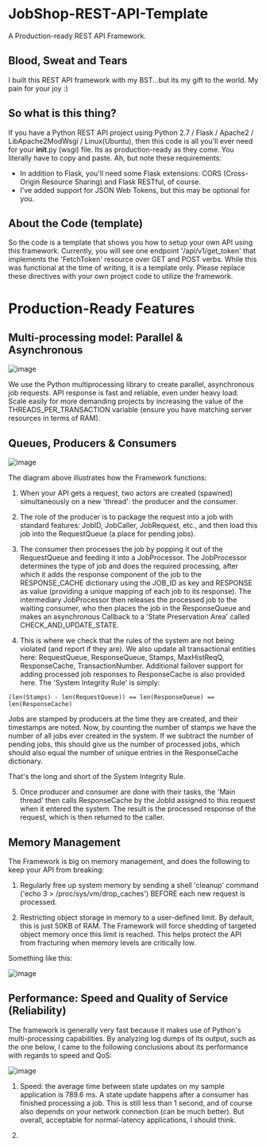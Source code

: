 # JobShop-REST-API-Template
A Production-ready REST API Framework. 

## Blood, Sweat and Tears
I built this REST API framework with my BST...but its my gift to the world. My pain for your joy :)

## So what is this thing?
If you have a Python REST API project using Python 2.7 / Flask / Apache2 / LibApache2ModWsgi / Linux(Ubuntu), then this code is all you'll ever need for your __init__.py (wsgi) file. Its as production-ready as they come. You literally have to copy and paste. Ah, but note these requirements:

- In addition to Flask, you'll need some Flask extensions: CORS (Cross-Origin Resource Sharing) and Flask RESTful, of course.
- I've added support for JSON Web Tokens, but this may be optional for you.

## About the Code (template)
So the code is a template that shows you how to setup your own API using this framework. Currently, you will see one endpoint '/api/v1/get_token' that implements the 'FetchToken' resource over GET and POST verbs. While this was functional at the time of writing, it is a template only. Please replace these directives with your own project code to utilize the framework.

# Production-Ready Features

## Multi-processing model: Parallel & Asynchronous

![image](https://user-images.githubusercontent.com/26833356/35189572-582d91e0-fe4d-11e7-8f84-9d32f58879da.png)

We use the Python multiprocessing library to create parallel, asynchronous job requests. API response is fast and reliable, even under heavy load. Scale easily for more demanding projects by increasing the value of the THREADS_PER_TRANSACTION variable (ensure you have matching server resources in terms of RAM).

## Queues, Producers & Consumers

![image](https://user-images.githubusercontent.com/26833356/35189693-f65859d8-fe50-11e7-882c-072e73c8bed7.png)

The diagram above illustrates how the Framework functions:

1. When your API gets a request, two actors are created (spawned) simultaneously on a new 'thread': the producer and the consumer. 

2. The role of the producer is to package the request into a job with standard features: JobID, JobCaller, JobRequest, etc., and then load this job into the RequestQueue (a place for pending jobs).

3. The consumer then processes the job by popping it out of the RequestQueue and feeding it into a JobProcessor. The JobProcessor determines the type of job and does the required processing, after which it adds the response component of the job to the RESPONSE_CACHE dictionary using the JOB_ID as key and RESPONSE as value (providing a unique mapping of each job to its response). The intermediary JobProcessor then releases the processed job to the waiting consumer, who then places the job in the ResponseQueue and makes an asynchronous Callback to a 'State Preservation Area' called CHECK_AND_UPDATE_STATE. 

4. This is where we check that the rules of the system are not being violated (and report if they are). We also update all transactional entities here: RequestQueue, ResponseQueue, Stamps, MaxHistReqQ, ResponseCache, TransactionNumber. Additional failover support for adding processed job responses to ResponseCache is also provided here. The 'System Integrity Rule' is simply:

<code>(len(Stamps) - len(RequestQueue)) == len(ResponseQueue) == len(ResponseCache)</code>

Jobs are stamped by producers at the time they are created, and their timestamps are noted. Now, by counting the number of stamps we have the number of all jobs ever created in the system. If we subtract the number of pending jobs, this should give us the number of processed jobs, which should also equal the number of unique entries in the ResponseCache dictionary.

That's the long and short of the System Integrity Rule.

5. Once producer and consumer are done with their tasks, the 'Main thread' then calls ResponseCache by the JobId assigned to this request when it entered the system. The result is the processed response of the request, which is then returned to the caller.

## Memory Management

The Framework is big on memory management, and does the following to keep your API from breaking:

1. Regularly free up system memory by sending a shell 'cleanup' command ('echo 3 > /proc/sys/vm/drop_caches') BEFORE each new request is processed.

2. Restricting object storage in memory to a user-defined limit. By default, this is just 50KB of RAM. The Framework will force shedding of targeted object memory once this limit is reached. This helps protect the API from fracturing when memory levels are critically low. 

Something like this:

![image](https://user-images.githubusercontent.com/26833356/35190144-f7dc4a58-fe5a-11e7-8c89-a187ff7c6e5a.png)

## Performance: Speed and Quality of Service (Reliability)

The framework is generally very fast because it makes use of Python's multi-processing capabilities. By analyzing log dumps of its output, such as the one below, I came to the following conclusions about its performance with regards to speed and QoS:

![image](https://user-images.githubusercontent.com/26833356/35190174-cd27a7b6-fe5b-11e7-82c3-a8be4ed9edb3.png)

1. Speed: the average time between state updates on my sample application is 789.6 ms. A state update happens after a consumer has finished processing a job. This is still less than 1 second, and of course also depends on your network connection (can be much better). But overall, acceptable for normal-latency applications, I should think.

2. 
